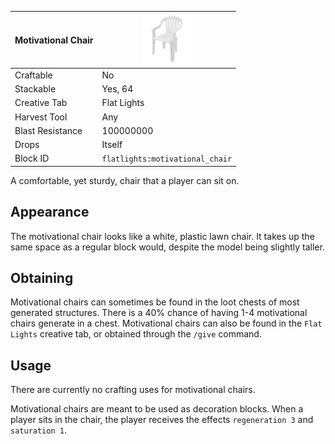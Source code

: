 | Motivational Chair | <img src="https://github.com/Syi-I/FlatLights/blob/gear_beta/src/main/resources/assets/flatlights/textures/item/motivational_chair.png" width="80" alt=""/> |
|--------------------|-------------------------------------------------------------------------------------------------------------------------------------------------------------|
| Craftable          | No                                                                                                                                                          |
| Stackable          | Yes, 64                                                                                                                                                     |
| Creative Tab       | Flat Lights                                                                                                                                                 |
| Harvest Tool       | Any                                                                                                                                                         |
| Blast Resistance   | 100000000                                                                                                                                                   |
| Drops              | Itself                                                                                                                                                      |
| Block ID           | `flatlights:motivational_chair`                                                                                                                             |

A comfortable, yet sturdy, chair that a player can sit on.

## Appearance
The motivational chair looks like a white, plastic lawn chair. It takes up the same space as a regular block would, despite the model being slightly taller.

## Obtaining
Motivational chairs can sometimes be found in the loot chests of most generated structures. There is a 40% chance of having 1-4 motivational chairs generate in a chest. Motivational chairs can also be found in the `Flat Lights` creative tab, or obtained through the `/give` command.

## Usage
There are currently no crafting uses for motivational chairs.

Motivational chairs are meant to be used as decoration blocks. When a player sits in the chair, the player receives the effects `regeneration 3` and `saturation 1`.